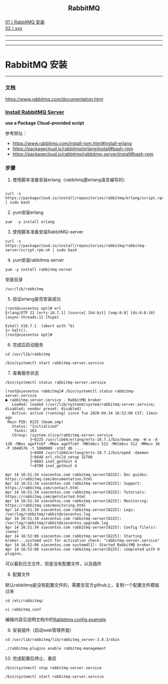 ## <p align="center">RabbitMQ</p>


[01丨RabbitMQ 安装](#01)   
[02丨xxx](#02)   






---
---
---
<h1 id = "01">RabbitMQ 安装</h1>

---

### 文档

https://www.rabbitmq.com/documentation.html

### [Install RabbitMQ Server](https://www.rabbitmq.com/install-rpm.html#install-rabbitmq)

**use a Package Cloud-provided script**

参考网址：
* https://www.rabbitmq.com/install-rpm.html#install-erlang
* https://packagecloud.io/rabbitmq/erlang/install#bash-rpm
* https://packagecloud.io/rabbitmq/rabbitmq-server/install#bash-rpm

### 步骤

1. 使用脚本准备安装erlang（rabbitmq是erlang语言编写的）

```

curl -s https://packagecloud.io/install/repositories/rabbitmq/erlang/script.rpm.sh | sudo bash
```
2. yum安装erlang
```
yum  -y install erlang
```

3. 使用脚本准备安装RabbitMQ-server
```
curl -s https://packagecloud.io/install/repositories/rabbitmq/rabbitmq-server/script.rpm.sh | sudo bash
```

4. yum安装rabbitmq-server
```
yum -y install rabbitmq-server
```

安装目录
```
/usr/lib/rabbitmq
```

5. 验证erlang是否安装成功
```
[root@xiecentos opt]# erl
Erlang/OTP 22 [erts-10.7.1] [source] [64-bit] [smp:8:8] [ds:8:8:10] [async-threads:1] [hipe]

Eshell V10.7.1  (abort with ^G)
1> halt().
[root@xiecentos opt]# 
```

6. 完成后启动服务
```
cd /usr/lib/rabbitmq
```

```
/bin/systemctl start rabbitmq-server.service
```

7. 查看服务状态

```
/bin/systemctl status rabbitmq-server.service
```

```
[root@xiecentos rabbitmq]# /bin/systemctl status rabbitmq-server.service
● rabbitmq-server.service - RabbitMQ broker
   Loaded: loaded (/usr/lib/systemd/system/rabbitmq-server.service; disabled; vendor preset: disabled)
   Active: active (running) since Tue 2020-04-14 16:52:06 CST; 11min ago
 Main PID: 8225 (beam.smp)
   Status: "Initialized"
    Tasks: 163
   CGroup: /system.slice/rabbitmq-server.service
           ├─8225 /usr/lib64/erlang/erts-10.7.1/bin/beam.smp -W w -A 128 -MBas ageffcbf -MHas ageffcbf -MBlmbcs 512 -MHlmbcs 512 -MMmcs 30 -P 1048576 -t 5000000 -stbt db -...
           ├─8404 /usr/lib64/erlang/erts-10.7.1/bin/epmd -daemon
           ├─8648 erl_child_setup 32768
           ├─8683 inet_gethost 4
           └─8700 inet_gethost 4

Apr 14 16:51:34 xiecentos.com rabbitmq-server[8225]: Doc guides: https://rabbitmq.com/documentation.html
Apr 14 16:51:34 xiecentos.com rabbitmq-server[8225]: Support:    https://rabbitmq.com/contact.html
Apr 14 16:51:34 xiecentos.com rabbitmq-server[8225]: Tutorials:  https://rabbitmq.com/getstarted.html
Apr 14 16:51:34 xiecentos.com rabbitmq-server[8225]: Monitoring: https://rabbitmq.com/monitoring.html
Apr 14 16:51:34 xiecentos.com rabbitmq-server[8225]: Logs: /var/log/rabbitmq/rabbit@xiecentos.log
Apr 14 16:51:34 xiecentos.com rabbitmq-server[8225]: /var/log/rabbitmq/rabbit@xiecentos_upgrade.log
Apr 14 16:51:34 xiecentos.com rabbitmq-server[8225]: Config file(s): (none)
Apr 14 16:52:06 xiecentos.com rabbitmq-server[8225]: Starting broker...systemd unit for activation check: "rabbitmq-server.service"
Apr 14 16:52:06 xiecentos.com systemd[1]: Started RabbitMQ broker.
Apr 14 16:52:06 xiecentos.com rabbitmq-server[8225]: completed with 0 plugins.
```

可以看到日志文件，但是没有配置文件，以及插件

8. 配置文件

默认rabbitmq是没有配置文件的，需要去官方github上，复制一个配置文件模版过来

```
cd /etc/rabbitmq/

vi rabbitmq.conf
```

编辑内容见说明文档中的[Rabbitmq.config.example](https://github.com/rabbitmq/rabbitmq-server/blob/v3.7.x/docs/rabbitmq.config.example)


9. 安装插件（启动web管理界面）
```
cd /usr/lib/rabbitmq/lib/rabbitmq_server-3.8.3/sbin

./rabbitmq-plugins enable rabbitmq-management
```

10. 完成配置后停止、重启
```
/bin/systemctl stop rabbitmq-server.service

/bin/systemctl start rabbitmq-server.service
```



